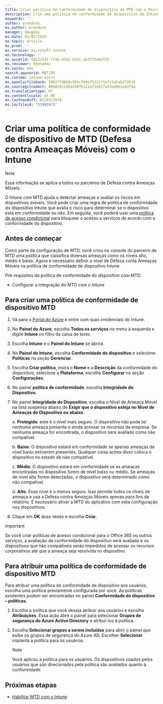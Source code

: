 ```yaml
---
title: Criar política de conformidade de dispositivo de MTD com o Microsoft Intune | Microsoft Intune
description: Crie uma política de conformidade de dispositivo do Intune que usa os níveis de ameaça do parceiro de MTD para determinar se um dispositivo móvel pode acessar recursos da empresa.
keywords: ''
author: brenduns
ms.author: brenduns
manager: dougeby
ms.date: 01/02/2019
ms.topic: article
ms.prod: ''
ms.service: microsoft-intune
ms.technology: ''
ms.assetid: 5d12254f-ffab-4792-b19c-ab37f5e02f35
ms.reviewer: heenamac
ms.suite: ems
search.appverid: MET150
ms.custom: intune-azure
ms.openlocfilehash: 5962ff96b9c92bcf69a75221f1b7c5a5ab2f2634
ms.sourcegitcommit: 6058c611d5a54076121af1d327a43ad861a43f8a
ms.translationtype: HT
ms.contentlocale: pt-BR
ms.lasthandoff: 01/03/2019
ms.locfileid: "53995973"
---
```

# <a name="create-mobile-threat-defense-mtd-device-compliance-policy-with-intune"></a>Criar uma política de conformidade de dispositivo de MTD (Defesa contra Ameaças Móveis) com o Intune

> [!NOTE] 
> Essa informação se aplica a todos os parceiros de Defesa contra Ameaças Móveis.

O Intune com MTD ajuda a detectar ameaças e avaliar os riscos em dispositivos móveis. Você pode criar uma regra de política de conformidade do dispositivo Intune que avalia o risco para determinar se o dispositivo está em conformidade ou não. Em seguida, você poderá usar uma [política de acesso condicional](create-conditional-access-intune.md) para bloquear o acesso a serviços de acordo com a conformidade do dispositivo.

## <a name="before-you-begin"></a>Antes de começar

Como parte da configuração de MTD, você criou no console do parceiro de MTD uma política que classifica diversas ameaças como os níveis alto, médio e baixo. Agora é necessário definir o nível de Defesa conta Ameaças Móveis na política de conformidade de dispositivo Intune.

Pré-requisitos da política de conformidade do dispositivo com MTD:

-   Configurar a integração do MTD com o Intune

## <a name="to-create-an-mtd-device-compliance-policy"></a>Para criar uma política de conformidade de dispositivo MTD

1.  Vá para o [Portal do Azure](https://portal.azure.com/) e entre com suas credenciais do Intune.

2.  No **Painel do Azure**, escolha **Todos os serviços** no menu à esquerda e digite **Intune** no filtro da caixa de texto.

3.  Escolha **Intune** e o **Painel do Intune** se abrirá.

4. No **Painel do Intune**, escolha **Conformidade do dispositivo** e selecione **Políticas** na seção **Gerenciar**.

5.  Escolha **Criar política**, insira o **Nome** e a **Descrição** da conformidade do dispositivo, selecione a **Plataforma**, escolha **Configurar** na seção **Configurações**.

6.  No painel **política de conformidade**, escolha **Integridade do Dispositivo**.

7.  No painel **Integridade do Dispositivo**, escolha o Nível de Ameaça Móvel na lista suspensa abaixo de **Exigir que o dispositivo esteja no Nível de Ameaças do Dispositivo ou abaixo**.

    a.  **Protegido**: este é o nível mais seguro. O dispositivo não pode ter nenhuma ameaça presente e ainda acessar os recursos da empresa. Se nenhuma ameaça for encontrada, o dispositivo será avaliado como não compatível.

    b.  **Baixo**: O dispositivo estará em conformidade se apenas ameaças de nível baixo estiverem presentes. Qualquer coisa acima disso coloca o dispositivo no estado de não compatível.

    c.  **Médio**: O dispositivo estará em conformidade se as ameaças encontradas no dispositivo forem de nível baixo ou médio. Se ameaças de nível alto forem detectadas, o dispositivo será determinado como não compatível.

    d.  **Alto**: Esse nível é o menos seguro. Isso permite todos os níveis de ameaça e usa a Defesa contra Ameaças Móveis apenas para fins de relatório. É necessário ativar a MTD do aplicativo com esta configuração nos dispositivos.

8.  Clique em **OK** duas vezes e escolha **Criar**.

> [!IMPORTANT]
> Se você criar políticas de acesso condicional para o Office 365 ou outros serviços, a avaliação de conformidade do dispositivo será avaliada e os dispositivos que não compatíveis serão impedidos de acessar os recursos corporativos até que a ameaça seja resolvida no dispositivo.

## <a name="to-assign-an-mtd-device-compliance-policy"></a>Para atribuir uma política de conformidade de dispositivo MTD

Para atribuir uma política de conformidade de dispositivo aos usuários, escolha uma política previamente configurada por você. As políticas existentes podem ser encontradas no painel **Conformidade do dispositivo – políticas**.

1. Escolha a política que você deseja atribuir aos usuários e escolha **Atribuições**. Essa ação abre o painel para selecionar **Grupos de segurança do Azure Active Directory** e atribuí-los à política.

2. Escolha **Selecionar grupos a serem incluídos** para abrir o painel que exibe os grupos de segurança do Azure AD.  Escolher **Selecionar** implanta a política para os usuários.

    > [!NOTE] 
    > Você aplicou a política para os usuários. Os dispositivos usados pelos usuários que são direcionados pela política são avaliados quanto à conformidade.

## <a name="next-steps"></a>Próximas etapas

- [Habilitar MTD com o Intune](mtd-connector-enable.md)